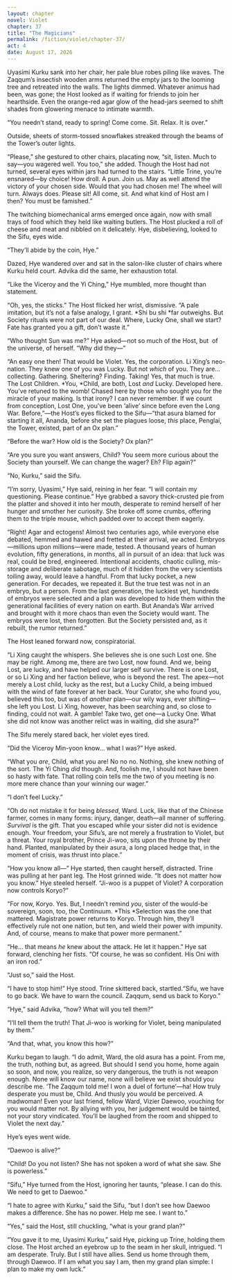 ```yaml
---
layout: chapter
novel: Violet
chapter: 37
title: "The Magicians"
permalink: /fiction/violet/chapter-37/
act: 4
date: August 17, 2026
---
```

Uyasimi Kurku sank into her chair, her pale blue robes piling like waves. The Zaqqum’s insectish wooden arms returned the empty jars to the looming tree and retreated into the walls. The lights dimmed. Whatever animus had been, was gone; the Host looked as if waiting for friends to join her hearthside. Even the orange-red agar glow of the head-jars seemed to shift shades from glowering menace to intimate warmth.

“You needn’t stand, ready to spring! Come come. Sit. Relax. It is over.”

Outside, sheets of storm-tossed snowflakes streaked through the beams of the Tower’s outer lights. 

“Please,” she gestured to other chairs, placating now, “sit, listen. Much to say—you wagered well. You too,” she added. Though the Host had not turned, several eyes within jars had turned to the stairs. “Little Trine, you’re ensnared—by choice! How droll. A pun. Join us. May as well attend the victory of your chosen side. Would that you had chosen me! The wheel will turn. Always does. Please sit! All come, sit. And what kind of Host am I then? You must be famished.” 

The twitching biomechanical arms emerged once again, now with small trays of food which they held like waiting butlers. The Host plucked a roll of cheese and meat and nibbled on it delicately. Hye, disbelieving, looked to the Sifu, eyes wide.

“They’ll abide by the coin, Hye.”

Dazed, Hye wandered over and sat in the salon-like cluster of chairs where Kurku held court. Advika did the same, her exhaustion total.

“Like the Viceroy and the Yi Ching,” Hye mumbled, more thought than statement.

“Oh, yes, the sticks.” The Host flicked her wrist, dismissive. “A pale imitation, but it’s not a false analogy, I grant. *Shi bu shi *far outweighs. But Society rituals were not part of our deal. Where, Lucky One, shall we start? Fate has granted you a gift, don’t waste it.”

“Who thought Sun was me?” Hye asked—not so much of the Host, but  of the universe, of herself. “Why did they—”

“An easy one then! That would be Violet. Yes, the corporation. Li Xing’s neo-nation. They knew one of you was Lucky. But not *which* of you. They are… collecting. Gathering. Sheltering? Finding. Taking! Yes, that much is true. The Lost Children. *You, *Child, are both, Lost *and* Lucky. Developed here. You’ve retuned to the womb! Chased here by those who sought you for the miracle of your making. Is that irony? I can never remember. If we count from conception, Lost One, you’ve been ‘alive’ since before even the Long War. Before,”—the Host’s eyes flicked to the Sifu—“that asura blamed for starting it all, Ananda, before she set the plagues loose, *this* place, Penglai, the Tower, existed, part of an Ox plan.”

“Before the war? How old is the Society? Ox plan?”

“Are you sure you want answers, Child? You seem more curious about the Society than yourself. We can change the wager? Eh? Flip again?”

“No, Kurku,” said the Sifu.

“I’m sorry, Uyasimi,” Hye said, reining in her fear. “I will contain my questioning. Please continue.” Hye grabbed a savory thick-crusted pie from the platter and shoved it into her mouth, desperate to remind herself of her hunger and smother her curiosity. She broke off some crumbs, offering them to the triple mouse, which padded over to accept them eagerly.

“Right! Agar and ectogens! Almost two centuries ago, while everyone else debated, hemmed and hawed and fretted at their arrival, *we* acted. Embryos—millions upon millions—were made, tested. A thousand years of human evolution, fifty generations, in months, all in pursuit of an idea: that luck was real, could be bred, engineered. Intentional accidents, chaotic culling, mis-storage and deliberate sabotage, much of it hidden from the very scientists toiling away, would leave a handful. From that lucky pocket, a new generation. For decades, we repeated it. But the true test was not in an embryo, but a person. From the last generation, the luckiest yet, hundreds of embryos were selected and a plan was developed to hide them within the generational facilities of every nation on earth. But Ananda’s War arrived and brought with it more chaos than even the Society would want. The embryos were lost, then forgotten. But the Society persisted and, as it rebuilt, the rumor returned.”

The Host leaned forward now, conspiratorial.

“Li Xing caught the whispers. She believes she is one such Lost one. She may be right. Among me, there are two Lost, now found. And we, being Lost, are lucky, and have helped our larger self survive. There is one Lost, or so Li Xing and her faction believe, who is beyond the rest. The apex—not merely a Lost child, lucky as the rest, but a Lucky Child, a being imbued with the wind of fate forever at her back. Your Curator, she who found you, believed this too, but was of *another* plan—our wily ways, ever shifting—she left you Lost. Li Xing, however, has been searching and, so close to finding, could not wait. A gamble! Take two, get one—a Lucky One. What she did not know was another relict was in waiting, did she asura?”

The Sifu merely stared back, her violet eyes tired.

“Did the Viceroy Min-yoon know… what I was?” Hye asked.

“What you *are*, Child, what you are! No no no. Nothing, she knew nothing of the sort. The Yi Ching *did* though. And, foolish me, I should not have been so hasty with fate. That rolling coin tells me the two of you meeting is no more mere chance than your winning our wager.”

“I don’t feel Lucky.”

“Oh do not mistake it for being *blessed*, Ward. Luck, like that of the Chinese farmer, comes in many forms: injury, danger, death—all manner of suffering. *Survival* is the gift. That you escaped while your sister did not is evidence enough. Your freedom, your Sifu’s, are not merely a frustration to Violet, but a threat. Your royal brother, Prince Ji-woo, sits upon the throne by their hand. Planted, manipulated by their asura, a long placed hedge that, in the moment of crisis, was thrust into place.”

“How you know all—” Hye started, then caught herself, distracted. Trine was pulling at her pant leg. The Host grinned wide. “It does not matter how you know.” Hye steeled herself. “Ji-woo is a puppet of Violet? A corporation now controls Koryo?”

“For now, Koryo. Yes. But, I needn’t remind *you*, sister of the would-be sovereign, soon, too, the Continuum. *This *Selection was the one that mattered. Magistrate power returns to Koryo. Through him, they’ll effectively rule not one nation, but ten, and wield their power with impunity. And, of course, means to make that power more permanent.”

“He… that means *he* knew about the attack. He let it happen.” Hye sat forward, clenching her fists. “Of course, he was so confident. His Oni with an iron rod.”

“Just so,” said the Host.

“I have to stop him!” Hye stood. Trine skittered back, startled.“Sifu, we have to go back. We have to warn the council. Zaqqum, send us back to Koryo.”

“Hye,” said Advika, “how? What will you tell them?”

“I’ll tell them the truth! That Ji-woo is working for Violet, being manipulated by them.”

“And that, what, you know this how?”

Kurku began to laugh. “I do admit, Ward, the old asura has a point. From me, the truth, nothing but, as agreed. But should I send you home, home again so soon, and now, you realize, so very dangerous, the truth is not weapon enough. None will know our name, none will believe we exist should you describe me. ‘The Zaqqum told me! I won a duel of fortune’—ha! How truly desperate you must be, Child. And thusly you would be perceived. A madwoman! Even your last friend, fellow Ward, Vizier Daewoo, vouching for you would matter not. By allying with you, her judgement would be tainted, not your story vindicated. You’ll be laughed from the room and shipped to Violet the next day.”

Hye’s eyes went wide.

“Daewoo is alive?”

“Child! Do you not listen? She has not spoken a word of what she saw. She is powerless.”

“Sifu,” Hye turned from the Host, ignoring her taunts, “please. I can do this. We need to get to Daewoo.”

“I hate to agree with Kurku,” said the Sifu, “but I don’t see how Daewoo makes a difference. She has no power. Help me see. I want to.”

“Yes,” said the Host, still chuckling, “what is your grand plan?”

“You gave it to me, Uyasimi Kurku,” said Hye, picking up Trine, holding them close. The Host arched an eyebrow up to the seam in her skull, intrigued. “I am desperate. Truly. But I still have allies. Send us home through them, through Daewoo. If I am what you say I am, then my grand plan simple: I plan to make my own luck.”